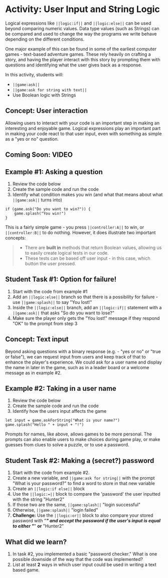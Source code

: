 # Activity: User Input and String Logic

Logical expressions like `||logic:if||` and `||logic:else||` can be used beyond comparing numeric values. Data type values (such as Strings) can be compared and used to change the way the programs we write behave depending on the different conditions.

One major example of this can be found in some of the earliest computer games - text-based adventure games. These rely heavily on crafting a story, and having the player interact with this story by prompting them with questions and identifying what the user gives back as a response.

In this activity, students will:

* `||game:ask||`
* `||game:ask for string with text||`
* Use Boolean logic with Strings

## Concept: User interaction

Allowing users to interact with your code is an important step in making an interesting and enjoyable game. Logical expressions play an important part in making your code react to that user input, even with something as simple as a "yes or no" question.

## Coming Soon: VIDEO

## Example #1: Asking a question

1. Review the code below
2. Create the sample code and run the code
3. Identify what condition makes you win (and what that means about what `||game:ask||` turns into)

```blocks
if (game.ask("Do you want to win?")) {
    game.splash("You win!")
}
```

This is a fairly simple game - you press `||controller:A||` to win, or `||controller:B||` to do nothing. However, it does illustrate two important concepts:

> * There are **built in** methods that return Boolean values, allowing us to easily create logical tests in our code.
> * These tests can be based off user input - in this case, which button the user pressed.

## Student Task #1: Option for failure!

1. Start with the code from example #1
2. Add an `||logic:else||` branch so that there is a possibility for failure - use `||game:splash||` to say "You lost!"
3. Inside the `||logic:else||` branch, add an `||logic:if||` statement with a `||game:ask||` that asks "So do you want to lose?"
4. Make sure the player only gets the "You lost!" message if they respond "OK" to the prompt from step 3

## Concept: Text input

Beyond asking questions with a binary response (e.g. - "yes or no" or "true or false"), we can request input from users and keep track of that to enhance the player's experience. We could ask for a user name and display the name in later in the game, such as in a leader board or a welcome message as in example #2.

## Example #2: Taking in a user name

1. Review the code below
2. Create the sample code and run the code
3. Identify how the users input affects the game

```blocks
let input = game.askForString("What is your name?")
game.splash("Hello " + input + "!")
```

Prompts for names, like above, allows games to be more personal. The prompts can also enable users to make choices during game play, or make guesses from clues to solve a puzzle, or to use a password.

## Student Task #2: Making a (secret?) password

1. Start with the code from example #2.
2. Create a new variable, and `||game:ask for string||` with the prompt "What is your password?" to find a word to store in that new variable
3. Create an `||logic:if else||` block
4. Use the `||logic:=||` block to compare the 'password' the user inputted with the string "Hunter2"
5. If those two are the same, `||game:splash||` "login successful"
6. Otherwise, `||game:splash||` "login failed"
7. **Challenge:** Use the `||logic:or||` block to also compare your stored password with "*******" and accept the password if the user's input is equal to **either** "*******" **or** "Hunter2"

## What did we learn?

1. In task #2, you implemented a basic "password checker." What is one possible downside of the way that the code was implemented?
2. List at least **2** ways in which user input could be used in writing a text based game.